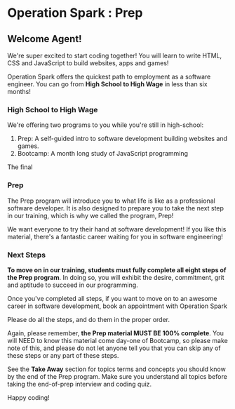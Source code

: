 
Operation Spark : Prep
===
## Welcome Agent!

We're super excited to start coding together! You will learn to write HTML, CSS and JavaScript to build websites, apps and games!

Operation Spark offers the quickest path to employment as a software engineer. You can go from **High School to High Wage** in less than six months!

### High School to High Wage

We're offering two programs to you while you're still in high-school:

1. Prep: A self-guided intro to software development building websites and games.
2. Bootcamp: A month long study of JavaScript programming

The final 

### Prep

The Prep program will introduce you to what life is like as a professional software developer. It is also designed to prepare you to take the next step in our training, which is why we called the program, Prep!

We want everyone to try their hand at software development! If you like this material, there's a fantastic career waiting for you in software engineering!

### Next Steps

**To move on in our training, students must fully complete all eight steps of the Prep program**.  In doing so, you will exhibit the desire, commitment, grit and aptitude to succeed in our programming.

Once you've completed all steps, if you want to move on to an awesome career in software development, book an appointment with Operation Spark 

Please do all the steps, and do them in the proper order.

Again, please remember, **the Prep material MUST BE 100% complete**. You will NEED to know this material come day-one of Bootcamp, so please make note of this, and please do not let anyone tell you that you can skip any of these steps or any part of these steps.  

See the **Take Away** section for topics terms and concepts you should know by the end of the Prep program.  Make sure you understand all topics before taking the end-of-prep interview and coding quiz.

Happy coding!
